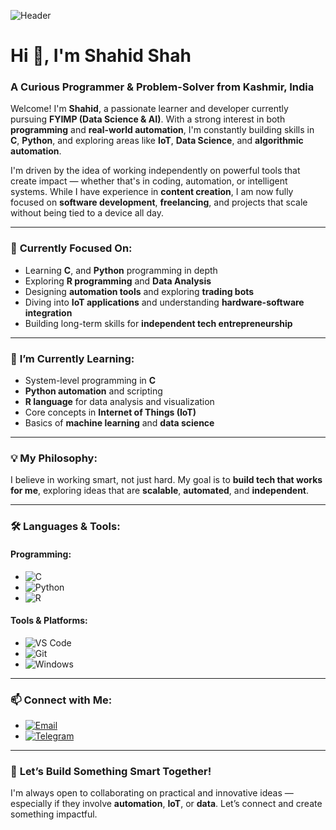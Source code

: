 ![Header](https://pbs.twimg.com/profile_banners/1341819712351608832/1728835871/1500x500)

# Hi 👋, I'm **Shahid Shah**

### A Curious Programmer & Problem-Solver from Kashmir, India

Welcome! I'm **Shahid**, a passionate learner and developer currently pursuing **FYIMP (Data Science & AI)**. With a strong interest in both **programming** and **real-world automation**, I'm constantly building skills in **C**, **Python**, and exploring areas like **IoT**, **Data Science**, and **algorithmic automation**.

I'm driven by the idea of working independently on powerful tools that create impact — whether that's in coding, automation, or intelligent systems. While I have experience in **content creation**, I am now fully focused on **software development**, **freelancing**, and projects that scale without being tied to a device all day.

---

### 🚀 **Currently Focused On:**
- Learning **C**, and **Python** programming in depth
- Exploring **R programming** and **Data Analysis**
- Designing **automation tools** and exploring **trading bots**
- Diving into **IoT applications** and understanding **hardware-software integration**
- Building long-term skills for **independent tech entrepreneurship**

---

### 🌱 **I’m Currently Learning:**
- System-level programming in **C**
- **Python automation** and scripting
- **R language** for data analysis and visualization
- Core concepts in **Internet of Things (IoT)**
- Basics of **machine learning** and **data science**

---

### 💡 **My Philosophy:**
I believe in working smart, not just hard. My goal is to **build tech that works for me**, exploring ideas that are **scalable**, **automated**, and **independent**.


---

### 🛠️ **Languages & Tools:**

#### Programming:
- ![C](https://img.shields.io/badge/c-%2300599C.svg?style=for-the-badge&logo=c&logoColor=white)
- ![Python](https://img.shields.io/badge/python-%2314354C.svg?style=for-the-badge&logo=python&logoColor=white)
- ![R](https://img.shields.io/badge/R-%23276DC3.svg?style=for-the-badge&logo=r&logoColor=white)

#### Tools & Platforms:
- ![VS Code](https://img.shields.io/badge/VSCode-%23007ACC.svg?style=for-the-badge&logo=visual-studio-code&logoColor=white)
- ![Git](https://img.shields.io/badge/git-%23F1502F.svg?style=for-the-badge&logo=git&logoColor=white)
- ![Windows](https://img.shields.io/badge/windows-0078D6?style=for-the-badge&logo=windows&logoColor=white)

---

### 📫 **Connect with Me:**
- [![Email](https://img.shields.io/badge/Gmail-D14836?style=for-the-badge&logo=gmail&logoColor=white)](mailto:shahidhassanshah1@gmail.com)
- [![Telegram](https://img.shields.io/badge/Telegram-2CA5E0?style=for-the-badge&logo=telegram&logoColor=white)](https://telegram.me/thesnonic)

---

### 🤝 **Let’s Build Something Smart Together!**

I'm always open to collaborating on practical and innovative ideas — especially if they involve **automation**, **IoT**, or **data**. Let’s connect and create something impactful.

